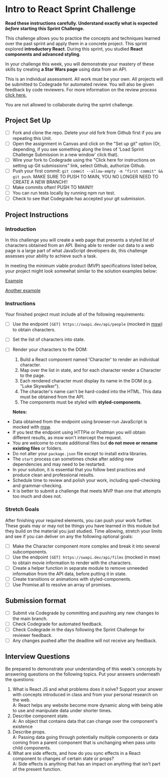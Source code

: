 # Intro to React Sprint Challenge

**Read these instructions carefully. Understand exactly what is expected _before_ starting this Sprint Challenge.**

This challenge allows you to practice the concepts and techniques learned over the past sprint and apply them in a
concrete project. This sprint explored **introductory React**. During this sprint, you studied **React components and
advanced styling**.

In your challenge this week, you will demonstrate your mastery of these skills by creating **a Star Wars page** using
data from an API.

This is an individual assessment. All work must be your own. All projects will be submitted to Codegrade for automated
review. You will also be given feedback by code reviewers. For more information on the review
process [click here.](https://www.notion.so/lambdaschool/How-to-View-Feedback-in-CodeGrade-c5147cee220c4044a25de28bcb6bb54a)

You are not allowed to collaborate during the sprint challenge.

## Project Set Up

- [ ] Fork and clone the repo. Delete your old fork from Github first if you are repeating this Unit.
- [ ] Open the assignment in Canvas and click on the "Set up git" option (Or, depending, if you see something along the
  lines of 'Load Sprint Challenge Submission in a new window' click that).
- [ ] Wire your fork to Codegrade using the "Click here for instructions on setting up Git submissions" link, select
  Github, authorize Github.
- [ ] Push your first commit: `git commit --allow-empty -m "first commit" && git push`. MAKE SURE TO PUSH TO MAIN, YOU
  NO LONGER NEED TO CREATE A NEW BRANCH!!
- [ ] Make commits often! PUSH TO MAIN!!!
- [ ] You can run tests locally by running npm run test.
- [ ] Check to see that Codegrade has accepted your git submission.

## Project Instructions

### Introduction

In this challenge you will create a web page that presents a styled list of characters obtained from an API. Being able
to render out data to a web page is a large part of what JavaScript developers do, this challenge assesses your ability
to achieve such a task.

In meeting the minimum viable product (MVP) specifications listed below, your project might look somewhat similar to the
solution examples below:

[Example](https://tk-assets.lambdaschool.com/b011a132-0916-4ed2-8955-14192de03a75_sample-screenshot.png)

[Another example](https://tk-assets.lambdaschool.com/3b82c793-2352-4d4d-a81d-e55bf350f7bd_sample-screenshot2.png)

### Instructions

Your finished project must include all of the following requirements:

- [ ] Use the endpoint `[GET] https://swapi.dev/api/people` (mocked in [msw](https://github.com/mswjs/msw)) to obtain
  characters.
- [ ] Set the list of characters into state.
- [ ] Render your characters to the DOM:

    1. Build a React component named 'Character' to render an individual character.
    1. Map over the list in state, and for each character render a Character to the page.
    1. Each rendered character must display its name in the DOM (e.g. "Luke Skywalker").
    1. The character's name can't be hard-coded into the HTML. This data must be obtained from the API.
    1. The components must be styled with **styled-components**.

  **Notes:**

- Data obtained from the endpoint using browser-run JavaScript is mocked with [msw](https://github.com/mswjs/msw).
- If you test the endpoint using HTTPie or Postman you will obtain different results, as msw won't intercept the
  request.
- You are welcome to create additional files but **do not move or rename existing files** or folders.
- Do not alter your `package.json` file except to install extra libraries.
- The `start` process can sometimes choke after adding new dependencies and may need to be restarted.
- In your solution, it is essential that you follow best practices and produce clean and professional results.
- Schedule time to review and polish your work, including spell-checking and grammar-checking.
- It is better to submit a challenge that meets MVP than one that attempts too much and does not.

### Stretch Goals

After finishing your required elements, you can push your work further. These goals may or may not be things you have
learned in this module but they build on the material you just studied. Time allowing, stretch your limits and see if
you can deliver on any the following optional goals:

- [ ] Make the Character component more complex and break it into several subcomponents.
- [ ] Use the endpoint `[GET] https://swapi.dev/api/films` (mocked in msw) to obtain movie information to render with
  the characters.
- [ ] Create a helper function in separate module to remove unneeded information from the API data, before putting it in
  state.
- [ ] Create transitions or animations with styled-components.
- [ ] Use Promise.all to resolve an array of promises.

## Submission format

- [ ] Submit via Codegrade by committing and pushing any new changes to the main branch.
- [ ] Check Codegrade for automated feedback.
- [ ] Check Codegrade in the days following the Sprint Challenge for reviewer feedback.
- [ ] Any changes pushed after the deadline will not receive any feedback.

## Interview Questions

Be prepared to demonstrate your understanding of this week's concepts by answering questions on the following topics.
Put your answers underneath the questions:

1. What is React JS and what problems does it solve? Support your answer with concepts introduced in class and from your
   personal research on the web.
   <br/>
   A: React helps any website become more dynamic along with being able to use and manipulate data under shorter times.
   <br/>
2. Describe component state.
   <br/>
   A: An object that contains data that can change over the component's existence
   <br/>
3. Describe props.
   <br/>
   A: Passing data going through potentially multiple components or data coming from a parent component that is unchanging when pass unto child components.
   <br/>
4. What are side effects, and how do you sync effects in a React component to changes of certain state or props?
   <br/>
   A: Side effects is anything that has an impact on anything that isn't part of the present function.
   <br/>
